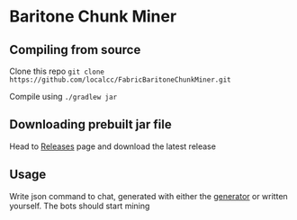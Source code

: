 # Baritone Chunk Miner

## Compiling from source

Clone this repo `git clone https://github.com/localcc/FabricBaritoneChunkMiner.git`

Compile using `./gradlew jar`


## Downloading prebuilt jar file

Head to [Releases](https://github.com/localcc/FabricBaritoneChunkMiner/releases) page and download the latest release

## Usage

Write json command to chat, generated with either the [generator](https://github.com/localcc/BaritoneChunkMinerJsonGenerator) or written yourself.
The bots should start mining